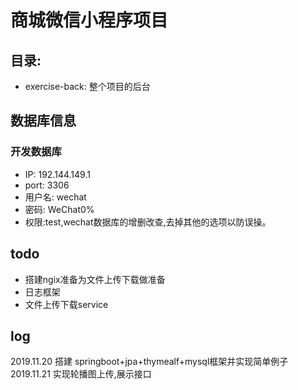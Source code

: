 # 商城微信小程序项目 
## 目录: 
+ exercise-back: 整个项目的后台 

## 数据库信息 
### 开发数据库
+ IP: 192.144.149.1 
+ port: 3306 
+ 用户名: wechat 
+ 密码: WeChat0%
+ 权限:test,wechat数据库的增删改查,去掉其他的选项以防误操。

## todo 
+ 搭建ngix准备为文件上传下载做准备
+ 日志框架
+ 文件上传下载service

## log 
2019.11.20 搭建 springboot+jpa+thymealf+mysql框架并实现简单例子
2019.11.21 实现轮播图上传,展示接口
           

